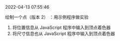 2022-04-13 07:55:46

绘制一个点（版本 2） ：用示例程序做实验

1. 将位置信息从 JavaScript 程序中输入到顶点着色器
2. 将尺寸信息也从 JavaScript 程序中输入到顶点着色器
